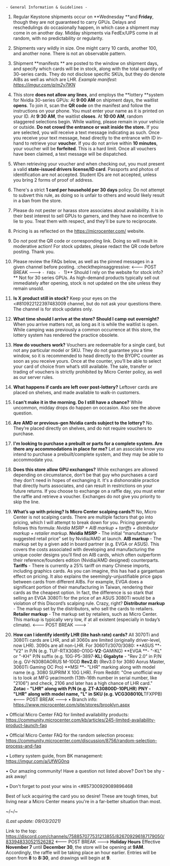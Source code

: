 ```- General Information & Guidelines - ```
1) Regular Keystone shipments occur on **Wednesday **and **Friday**, though they are not guaranteed to carry GPUs. Delays and reschedulings do occasionally happen, in which case a shipment may come in on another day. Midday shipments via FedEx/UPS come in at random, with no predictability or regularity.

2) Shipments vary wildly in size. One might carry 10 cards, another 100, and another none. There is not an observable pattern.

3) Shipment **manifests ** are posted to the window on shipment days, and specify which cards will be in stock, along with the total quantity of 30-series cards. They do not disclose specific SKUs, but they do denote AIBs as well as which are LHR. *Example manifest: https://imgur.com/a/m2y7lKN*

4) This store **does not allow any lines**, and employs the **lottery **system for Nvidia 30-series GPUs:
At **9:00 AM** on shipment days, the waitlist **opens**. To join it, scan the **QR code** on the manifest and follow the instructions on your phone. You must enter your name as it is printed on your ID.
At **9:30 AM**, the waitlist **closes**.
At **10:00 AM**, random staggered selections begin. While waiting, please remain in your vehicle or outside. **Do not crowd the entrance or wait inside the store.**
If you are selected, you will receive a text message indicating as such. Once you receive your text message, head directly to the entrance with ID in-hand to retrieve your **voucher**. If you do not arrive within **10 minutes**, your voucher will be **forfeited**. This is a hard limit.
Once all vouchers have been claimed, a text message will be dispatched.

5) When retrieving your voucher and when checking out, you must present a valid **state-issued drivers license/ID card**. Passports and photos of identification are not accepted. Student IDs are not accepted, unless you bring 2 forms of proof of address.

6) There's a strict **1 card per household per 30 days** policy.  Do not attempt to subvert this rule, as doing so is unfair to others and would likely result in a ban from the store.

7) Please do not pester or harass store associates about availability. It is in their best interest to sell GPUs to gamers, and they have no incentive to lie to you. Treat them with respect, and they'll be sure to reciprocate.

8) Pricing is as reflected on the https://microcenter.com/ website.

9) Do *not* post the QR code or corresponding link. Doing so will result in moderative action! For stock updates, please redact the QR code before posting. Thank you.

10) Please review the FAQs below, as well as the pinned messages in a given channel before posting. :checkthepinsaggressive:
<--- POST BREAK --->
```- FAQs - ```
1)** Should I rely on the website for stock info?**
Not for 30 series GPUs. As high-demand products typically sell out immediately after opening, stock is not updated on the site unless they remain unsold.

2) **Is X product still in stock?**
Keep your eyes on the <#810922122397483009 channel, but do not ask your questions there. The channel is for stock updates only.

3) **What time should I arrive at the store? Should I camp out overnight?**
When you arrive matters not, as long as it is while the waitlist is open. While camping was previously a common occurrence at this store, the lottery system has rendered the practice obsolete.

4) **How do vouchers work?**
Vouchers are redeemable for a single card, but not any particular model or SKU. They do not guarantee you a time window, so it is recommended to head directly to the BYOPC counter as soon as you receive yours. Once at the counter, you’ll be able to select your card of choice from what’s still available. The sale, transfer or trading of vouchers is strictly prohibited by Micro Center policy, as well as our server rules.

5) **What happens if cards are left over post-lottery?**
Leftover cards are placed on shelves, and made available to walk-in customers. 

6) **I can't make it in the morning. Do I still have a chance?**
While uncommon, midday drops do happen on occasion. Also see the above question.

7) **Are AMD or previous-gen Nvidia cards subject to the lottery?**
No. They’re placed directly on shelves, and do not require vouchers to purchase.

8) **I'm looking to purchase a prebuilt or parts for a complete system. Are there any accommodations in place for me?**
Let an associate know you intend to purchase a prebuilt/complete system, and they may be able to accommodate you.

9) **Does this store allow GPU exchanges?**
While exchanges are allowed depending on circumstance, don't be that guy who purchases a card they don't need in hopes of exchanging it. It's a dishonorable practice that directly hurts associates, and can result in restrictions on your future returns. If you choose to exchange on a raffle day, you must enter the raffle and retrieve a voucher. Exchanges do not give you priority to skip the line.

10) **What’s up with pricing? Is Micro Center scalping cards?!**
No, Micro Center is not scalping cards. There are multiple factors that go into pricing, which I will attempt to break down for you.
Pricing generally follows this formula: *Nvidia MSRP + AIB markup + tariffs + distributor markup + retailer markup.*
**Nvidia MSRP** - The initial “manufacturer’s suggested retail price” set by Nvidia/AMD at launch.
**AIB markup** - The markup set by a given add in board partner (e.g. EVGA or ASUS). This covers the costs associated with developing and manufacturing the unique cooler designs you’ll find on AIB cards, which often outperform their reference/founders edition (Nvidia/AMD designed) counterparts.
**Tariffs** - There is currently a 25% tariff on many Chinese imports, including graphics cards. As you can imagine, this has had a gargantuan effect on pricing. It also explains the seemingly-unjustifiable price gaps between cards from different AIBs. For example, EVGA does a significant portion of their manufacturing in Taiwan, rendering their cards as the cheapest option. In fact, the difference is so stark that selling an EVGA 3080Ti for the price of an ASUS 3080Ti would be a violation of this Discord’s scalping rule. Crazy, right?
**Distributor markup** - The markup set by the distributors, who sell the cards to retailers.
**Retailer markup** - The markup set by retailers, such as Micro Center. This markup is typically very low, if at all existent (especially in today’s climate).
<--- POST BREAK --->
`
11) **How can I identify identify LHR (lite hash rate) cards?**
All 3070Ti and 3080Ti cards are LHR, and all 3060s are limited (originally driver-level, now LHR). 3090s are all non-LHR. For 3060Ti/3070/3080:
**ASUS **- "V2" in P/N (e.g. TUF-RTX3080-O10G-**V2**-GAMING)
**EVGA **-  "-KL" or "-KH" P/N suffix (e.g. 10G-P5-3897-**KL**)
**Gigabyte** - "Rev 2.0" in P/N (e.g. GV-N3080AORUS M-10GD **Rev2.0**) (Rev3.0 for 3080 Aorus Master, 3060Ti Gaming OC Pro)
**MSI **- "LHR" marking along with model name (e.g. 3080 SUPRIM X 10G LHR). From Reddit: "One unofficial way is to look at MFG year/month (13th-16th number in serial number, like "2106") and check, 2106 and later has a high chance of LHR card."
**Zotac **- "LHR" along with P/N (e.g. ZT-A30800D-10P**LHR**)
**PNY **- "LHR" along with model name, "L" in SKU (e.g. VCG308010**L**TFXPPB)
<--- POST BREAK --->
• Branch info: https://www.microcenter.com/site/stores/brooklyn.aspx

• Official Micro Center FAQ for limited availability products: https://community.microcenter.com/kb/articles/245-limited-availability-product-launch-faq

• Official Micro Center FAQ for the random selection process: https://community.microcenter.com/discussion/8756/random-selection-process-and-faq

• Lottery system guide, from BK management: https://imgur.com/a/UfWG0nq

• Our amazing community! Have a question not listed above? Don't be shy - ask away!

• Don't forget to post your wins in <#857300929089896468



Best of luck acquiring the card you so desire! These are tough times, but living near a Micro Center means you're in a far-better situation than most.

~/~/~

*(Last update: 09/03/2021)*

Link to the top: https://discord.com/channels/758857077531213855/826709296187179050/833948330521526282
<--- POST BREAK --->
**__Holiday Hours__**
Effective **November 7** until **December 30**, the store will be opening at **9AM**. Accordingly, the raffle will be taking place an hour earlier. Entries will be open from **8** to **8:30**, and drawings will begin at **9**.
